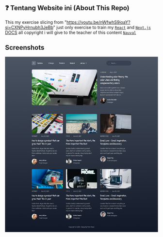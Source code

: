 ## ❓ Tentang Website ini (About This Repo)

This my exercise slicing from "https://youtu.be/nWfwhS9ioaY?si=CXNPyHrnubh3JeBb" just only exercise to train my [`React`](https://react.dev/) and [`Next.js` DOCS](https://nextjs.org/docs) all copyright i will give to the teacher of this content [`Nauval`](https://github.com/nauvalazhar)

## Screenshots
![Web Screenshot](https://raw.githubusercontent.com/petershaan12/slicing-2/main/public/screenshoot.png)
